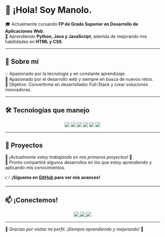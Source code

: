 # 👋 ¡Hola! Soy Manolo.
🎓 Actualmente cursando **FP de Grado Superior en Desarrollo de Aplicaciones Web**.  
📌 Aprendiendo **Python, Java y JavaScript**, además de mejorando mis habilidades en **HTML y CSS**.


---

## 📖 Sobre mí  
💡 Apasionado por la tecnología y en constante aprendizaje.    
🚀 Apasionado por el desarrollo web y siempre en busca de nuevos retos.  
🎯 Objetivo: Convertirme en desarrollador Full-Stack y crear soluciones innovadoras.

---

## 🛠️ Tecnologías que manejo  
<p align="center">
  <img src="https://img.shields.io/badge/HTML5-%23E34F26.svg?style=for-the-badge&logo=html5&logoColor=white" />
  <img src="https://img.shields.io/badge/CSS3-%231572B6.svg?style=for-the-badge&logo=css3&logoColor=white" />
  <img src="https://img.shields.io/badge/JavaScript-%23F7DF1E.svg?style=for-the-badge&logo=javascript&logoColor=black" />
  <img src="https://img.shields.io/badge/Java-%23ED8B00.svg?style=for-the-badge&logo=openjdk&logoColor=white" />
  <img src="https://img.shields.io/badge/Python-%233776AB.svg?style=for-the-badge&logo=python&logoColor=white" />
  <img src="https://img.shields.io/badge/MySQL-%2300758F.svg?style=for-the-badge&logo=mysql&logoColor=white" />
</p> 

---

## 📌 Proyectos  
🚧 *¡Actualmente estoy trabajando en mis primeros proyectos!* 🚧  
📌 Pronto compartiré algunos desarrollos en los que estoy aprendiendo y aplicando mis conocimientos.  

👉 **¡Sígueme en [GitHub](https://github.com/Nolorubio23/) para ver mis avances!**  

---

## 📫 ¡Conectemos!  
<p align="center">
  <a href="mailto:manologorrion@hotmail.com">
    <img src="https://img.shields.io/badge/Email-D14836?style=for-the-badge&logo=gmail&logoColor=white" />
  </a>
  <a href="https://linkedin.com/in/manolo-cardeno-sanchez">
    <img src="https://img.shields.io/badge/LinkedIn-%230077B5.svg?style=for-the-badge&logo=linkedin&logoColor=white" />
  </a>
  <a href="https://instagram.com/nolorubio23">
    <img src="https://img.shields.io/badge/Instagram-%23E4405F.svg?style=for-the-badge&logo=instagram&logoColor=white" />
  </a>
</p>

---

🌟 *Gracias por visitar mi perfil. ¡Siempre aprendiendo y mejorando!* 🚀  
